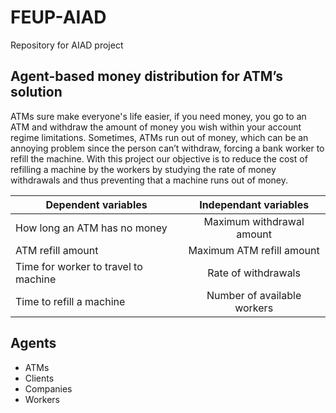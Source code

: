 # FEUP-AIAD
Repository for AIAD project
## Agent-based money distribution for ATM’s solution

ATMs sure make everyone's life easier, if you need money, you go to an ATM
and withdraw the amount of money you wish within your account regime limitations.
Sometimes, ATMs run out of money, which can be an annoying problem since the
person can’t withdraw, forcing a bank worker to refill the machine. With this project
our objective is to reduce the cost of refilling a machine by the workers by studying
the rate of money withdrawals and thus preventing that a machine runs out of
money.

| Dependent variables   |      Independant variables   |
|-----------------------|:-------------:|
| How long an ATM has no money |  Maximum withdrawal amount |
| ATM refill amount |    Maximum ATM refill amount   |
| Time for worker to travel to machine  | Rate of withdrawals |
| Time to refill a machine   | Number of available workers |

## Agents
* ATMs
* Clients
* Companies
* Workers
